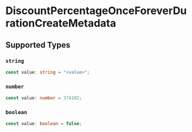 # DiscountPercentageOnceForeverDurationCreateMetadata


## Supported Types

### `string`

```typescript
const value: string = "<value>";
```

### `number`

```typescript
const value: number = 374102;
```

### `boolean`

```typescript
const value: boolean = false;
```

